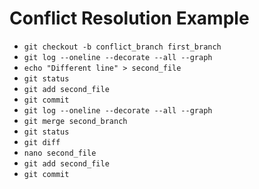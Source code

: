 Conflict Resolution Example
===========================

- `git checkout -b conflict_branch first_branch`
- `git log --oneline --decorate --all --graph`
- `echo "Different line" > second_file`
- `git status`
- `git add second_file`
- `git commit`
- `git log --oneline --decorate --all --graph`
- `git merge second_branch`
- `git status`
- `git diff`
- `nano second_file`
- `git add second_file`
- `git commit`
